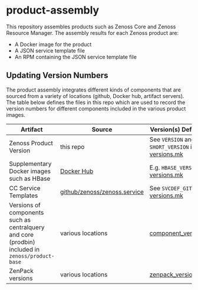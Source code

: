 # product-assembly

This repository assembles products such as Zenoss Core and Zenoss Resource Manager.
The assembly results for each Zenoss product are:
* A Docker image for the product
* A JSON service template file
* An RPM containing the JSON service template file

## Updating Version Numbers

The product assembly integrates different kinds of components that are sourced
from a variety of locations (github, Docker hub, artifact servers). The table below
defines the files in this repo which are used to record the version numbers for different 
components included in the various product images.

| Artifact | Source | Version(s) Defined Here |
| -------- | ------ | -------------------- |
| Zenoss Product Version | this repo | See `VERSION` and `SHORT_VERSION` in [versions.mk](versions.mk) |
| Supplementary Docker images such as HBase | [Docker Hub](https://hub.docker.com/u/zenoss/dashboard/)  | E.g. `HBASE_VERSION` in [versions.mk](versions.mk) |
| CC Service Templates | [github/zenoss/zenoss.service](https://github.com/zenoss/zenoss-service) | See `SVCDEF_GIT_REF` in [versions.mk](versions.mk) |
| Versions of components such as centralquery and core (prodbin) included in `zenoss/product-base` | various locations | [component_versions.json](component_versions.json) |
| ZenPack versions  | various locations | [zenpack_versions.json](zenpack_versions.json) |
